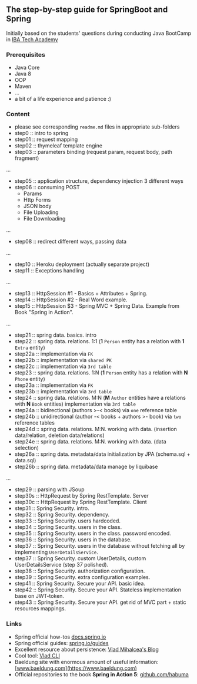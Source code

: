 ## The step-by-step guide for SpringBoot and Spring 

Initially based on the students' questions during conducting Java BootCamp in [IBA Tech Academy](https://ibatech.az/en/#about)

### Prerequisites

- Java Core
- Java 8
- OOP
- Maven
- ...
- a bit of a life experience and patience :)

### Content

- please see corresponding `readme.md` files in appropriate sub-folders
- step0 :: intro to spring
- step01 :: request mapping
- step02 :: thymeleaf template engine
- step03 :: parameters binding (request param, request body, path fragment)

...

- step05 :: application structure, dependency injection 3 different ways
- step06 :: consuming POST
  - Params
  - Http Forms
  - JSON body
  - File Uploading
  - File Downloading
  
...

- step08 :: redirect different ways, passing data

...

- step10 :: Heroku deployment (actually separate project)
- step11 :: Exceptions handling

...

- step13 :: HttpSession #1 - Basics + Attributes + Spring.
- step14 :: HttpSession #2 - Real Word example.
- step15 :: HttpSession $3 - Spring MVC + Spring Data. Example from Book "Spring in Action".

...

- step21 :: spring data. basics. intro
- step22 :: spring data. relations. 1:1 (**1** `Person` entity has a relation with **1** `Extra` entity)
- step22a :: implementation via `FK`
- step22b :: implementation via `shared PK`
- step22c :: implementation via `3rd table`
- step23 :: spring data. relations. 1:N (**1** `Person` entity has a relation with **N** `Phone` entity)
- step23a :: implementation via `FK`
- step23b :: implementation via `3rd table`
- step24 :: spring data. relations. M:N (**M** `Author` entities have a relations with **N** `Book` entities)
implementation via `3rd table`
- step24a :: bidirectional (authors >-< books) via `one` reference table
- step24b :: unidirectional (author -< books + authors >- book) via `two` reference tables
- step24d :: spring data. relations. M:N. working with data. (insertion data/relation, deletion data/relations)
- step24e :: spring data. relations. M:N. working with data. (data selection)
- step26a :: spring data. metadata/data initialization by JPA (schema.sql + data.sql)
- step26b :: spring data. metadata/data manage by liquibase

...

- step29 :: parsing with JSoup
- step30s :: HttpRequest by Spring RestTemplate. Server 
- step30c :: HttpRequest by Spring RestTemplate. Client
- step31 :: Spring Security. intro.
- step32 :: Spring Security. dependency.
- step33 :: Spring Security. users hardcoded.
- step34 :: Spring Security. users in the class.
- step35 :: Spring Security. users in the class. password encoded.
- step36 :: Spring Security. users in the database.
- step37 :: Spring Security. users in the database without fetching all by implementing `UserDetailsService`.
- step37 :: Spring Security. custom UserDetails, custom UserDetailsService (step 37 polished).
- step38 :: Spring Security. authorization configuration.
- step39 :: Spring Security. extra configuration examples.
- step41 :: Spring Security. Secure your API. basic idea.
- step42 :: Spring Security. Secure your API. Stateless implementation base on JWT-token.
- step43 :: Spring Security. Secure your API. get rid of MVC part + static resources mappings.

### Links

- Spring official how-tos [docs.spring.io](https://docs.spring.io/spring-boot/docs/current/reference/html/howto.html#howto-execute-liquibase-database-migrations-on-startup)
- Spring official guides: [spring.io/guides](https://spring.io/guides)
- Excellent resource about persistence: [Vlad Mihalcea's Blog](https://vladmihalcea.com/postgresql-serial-column-hibernate-identity/)
- Cool tool: [Vlad CLI](https://maciejwalkowiak.com/blog/how-i-built-vlad-cli/)
- Baeldung site with enormous amount of useful information: [www.baeldung.com](https://www.baeldung.com)
- Official repositories to the book **Spring in Action 5**: [github.com/habuma](https://github.com/habuma/spring-in-action-5-samples.git)
